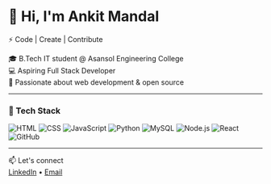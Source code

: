 # 👋 Hi, I'm Ankit Mandal

⚡ Code | Create | Contribute

🎓 B.Tech IT student @ Asansol Engineering College  
💻 Aspiring Full Stack Developer  
🚀 Passionate about web development & open source

---

### 💼 Tech Stack

![HTML](https://img.shields.io/badge/HTML-E34F26?style=flat&logo=html5&logoColor=white)
![CSS](https://img.shields.io/badge/CSS-1572B6?style=flat&logo=css3&logoColor=white)
![JavaScript](https://img.shields.io/badge/JavaScript-F7DF1E?style=flat&logo=javascript&logoColor=black)
![Python](https://img.shields.io/badge/Python-3776AB?style=flat&logo=python&logoColor=white)
![MySQL](https://img.shields.io/badge/MySQL-4479A1?style=flat&logo=mysql&logoColor=white)
![Node.js](https://img.shields.io/badge/Node.js-339933?style=flat&logo=node.js&logoColor=white)
![React](https://img.shields.io/badge/React-20232A?style=flat&logo=react&logoColor=61DAFB)
![GitHub](https://img.shields.io/badge/GitHub-100000?style=flat&logo=github&logoColor=white)

---

📫 Let's connect  
[LinkedIn](https://www.linkedin.com/in/ankit-mandal-34a271355?utm_source=share&utm_campaign=share_via&utm_content=profile&utm_medium=android_app) • [Email](ankitmandal2109@gmail.com)
